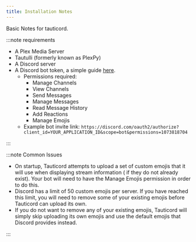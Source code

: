 ```yaml
---
title: Installation Notes
---
```


Basic Notes for tauticord.

:::note requirements

- A Plex Media Server
- Tautulli (formerly known as PlexPy)
- A Discord server
- A Discord bot token, a simple guide [here](https://www.digitaltrends.com/gaming/how-to-make-a-discord-bot/).
  - Permissions required:
    - Manage Channels
    - View Channels
    - Send Messages
    - Manage Messages
    - Read Message History
    - Add Reactions
    - Manage Emojis
  - Example bot invite link: `https://discord.com/oauth2/authorize?client_id=YOUR_APPLICATION_ID&scope=bot&permissions=1073818704`

:::

:::note Common Issues

- On startup, Tauticord attempts to upload a set of custom emojis that it will use when displaying stream information ( if they do not already exist). Your bot will need to have the Manage Emojis permission in order to do this.
- Discord has a limit of 50 custom emojis per server. If you have reached this limit, you will need to remove some of your existing emojis before Tauticord can upload its own.
- If you do not want to remove any of your existing emojis, Tauticord will simply skip uploading its own emojis and use the default emojis that Discord provides instead.

:::
